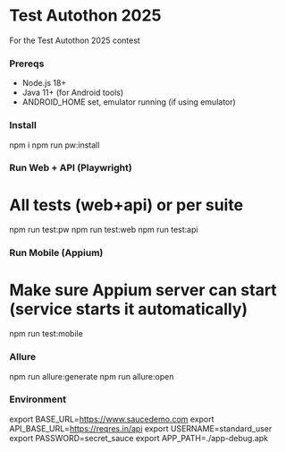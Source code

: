 # Test Autothon 2025
For the Test Autothon 2025 contest

### Prereqs
- Node.js 18+
- Java 11+ (for Android tools)
- ANDROID_HOME set, emulator running (if using emulator)

### Install
npm i
npm run pw:install

### Run Web + API (Playwright)
# All tests (web+api) or per suite
npm run test:pw
npm run test:web
npm run test:api

### Run Mobile (Appium)
# Make sure Appium server can start (service starts it automatically)
npm run test:mobile

### Allure
npm run allure:generate
npm run allure:open

### Environment
export BASE_URL=https://www.saucedemo.com
export API_BASE_URL=https://reqres.in/api
export USERNAME=standard_user
export PASSWORD=secret_sauce
export APP_PATH=./app-debug.apk
